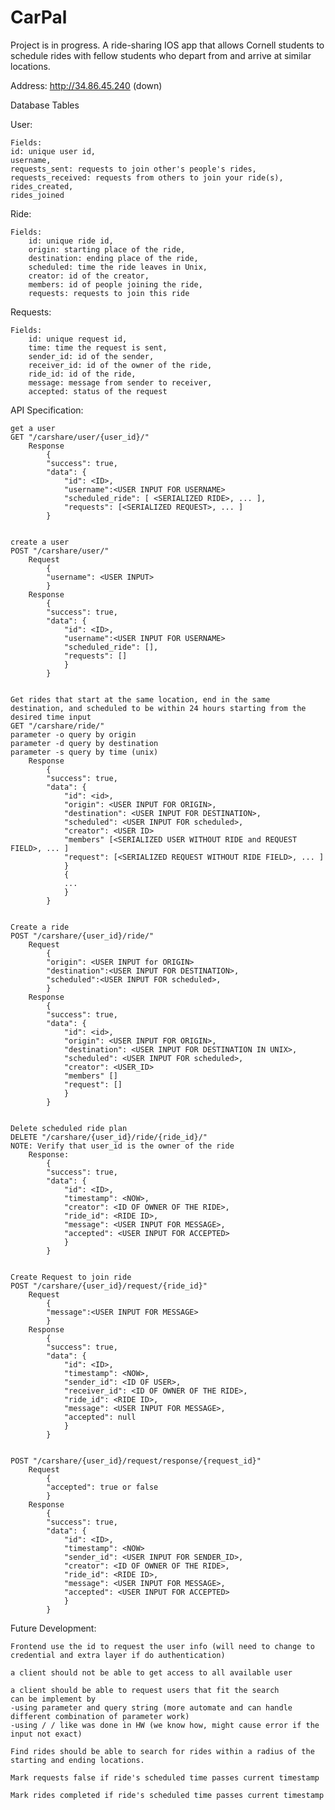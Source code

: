 # CarPal 
Project is in progress.
A ride-sharing IOS app that allows Cornell students to schedule rides with fellow students who depart from and arrive at similar locations.


Address:
    http://34.86.45.240 (down)

Database Tables

User:

    Fields:
    id: unique user id,
    username,
    requests_sent: requests to join other's people's rides, 
    requests_received: requests from others to join your ride(s),
    rides_created,
    rides_joined

Ride:

    Fields:
        id: unique ride id,
        origin: starting place of the ride,
        destination: ending place of the ride,
        scheduled: time the ride leaves in Unix,
        creator: id of the creator,
        members: id of people joining the ride,
        requests: requests to join this ride

Requests:

    Fields:
        id: unique request id,
        time: time the request is sent,
        sender_id: id of the sender,
        receiver_id: id of the owner of the ride,
        ride_id: id of the ride,
        message: message from sender to receiver,
        accepted: status of the request


API Specification:

    get a user
    GET "/carshare/user/{user_id}/"
        Response
            {
            "success": true,
            "data": {            
                "id": <ID>,
                "username":<USER INPUT FOR USERNAME>
                "scheduled_ride": [ <SERIALIZED RIDE>, ... ],
                "requests": [<SERIALIZED REQUEST>, ... ]
            }


    create a user
    POST "/carshare/user/"
        Request
            {
            "username": <USER INPUT>
            }
        Response
            {
            "success": true,
            "data": {            
                "id": <ID>,
                "username":<USER INPUT FOR USERNAME>
                "scheduled_ride": [],
                "requests": []
                }
            }


    Get rides that start at the same location, end in the same destination, and scheduled to be within 24 hours starting from the desired time input
    GET "/carshare/ride/"
    parameter -o query by origin
    parameter -d query by destination
    parameter -s query by time (unix)
        Response
            {
            "success": true,
            "data": {
                "id": <id>,
                "origin": <USER INPUT FOR ORIGIN>,
                "destination": <USER INPUT FOR DESTINATION>,
                "scheduled": <USER INPUT FOR scheduled>,
                "creator": <USER ID>
                "members" [<SERIALIZED USER WITHOUT RIDE and REQUEST FIELD>, ... ]
                "request": [<SERIALIZED REQUEST WITHOUT RIDE FIELD>, ... ]    
                }
                {
                ...
                }
            }


    Create a ride
    POST "/carshare/{user_id}/ride/"
        Request
            {
            "origin": <USER INPUT for ORIGIN>
            "destination":<USER INPUT FOR DESTINATION>,
            "scheduled":<USER INPUT FOR scheduled>,
            }
        Response
            {
            "success": true,
            "data": {
                "id": <id>,
                "origin": <USER INPUT FOR ORIGIN>,
                "destination": <USER INPUT FOR DESTINATION IN UNIX>,
                "scheduled": <USER INPUT FOR scheduled>,
                "creator": <USER_ID>
                "members" []
                "request": []    
                }
            }


    Delete scheduled ride plan
    DELETE "/carshare/{user_id}/ride/{ride_id}/"
    NOTE: Verify that user_id is the owner of the ride
        Response:
            {
            "success": true,
            "data": {
                "id": <ID>,
                "timestamp": <NOW>,
                "creator": <ID OF OWNER OF THE RIDE>,
                "ride_id": <RIDE ID>,
                "message": <USER INPUT FOR MESSAGE>,
                "accepted": <USER INPUT FOR ACCEPTED>
                }    
            }


    Create Request to join ride
    POST "/carshare/{user_id}/request/{ride_id}"
        Request
            {
            "message":<USER INPUT FOR MESSAGE>
            }
        Response
            {
            "success": true,
            "data": {
                "id": <ID>,
                "timestamp": <NOW>,
                "sender_id": <ID OF USER>,
                "receiver_id": <ID OF OWNER OF THE RIDE>,
                "ride_id": <RIDE ID>,
                "message": <USER INPUT FOR MESSAGE>,
                "accepted": null
                }    
            }


    POST "/carshare/{user_id}/request/response/{request_id}"
        Request
            {
            "accepted": true or false
            }
        Response
            {
            "success": true,
            "data": {
                "id": <ID>,
                "timestamp": <NOW>
                "sender_id": <USER INPUT FOR SENDER_ID>,
                "creator": <ID OF OWNER OF THE RIDE>,
                "ride_id": <RIDE ID>,
                "message": <USER INPUT FOR MESSAGE>,
                "accepted": <USER INPUT FOR ACCEPTED>
                }    
            }


Future Development:

    Frontend use the id to request the user info (will need to change to credential and extra layer if do authentication)

    a client should not be able to get access to all available user

    a client should be able to request users that fit the search
    can be implement by
    -using parameter and query string (more automate and can handle different combination of parameter work)
    -using / / like was done in HW (we know how, might cause error if the input not exact)

    Find rides should be able to search for rides within a radius of the starting and ending locations.

    Mark requests false if ride's scheduled time passes current timestamp

    Mark rides completed if ride's scheduled time passes current timestamp
